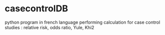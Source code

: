 # casecontrolDB
python program in french language performing calculation for case control studies : relative risk, odds ratio, Yule, Khi2 
